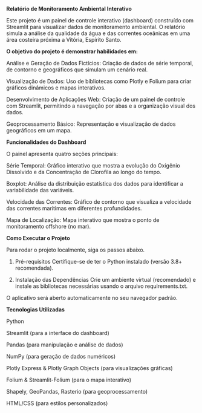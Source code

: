 **Relatório de Monitoramento Ambiental Interativo**

Este projeto é um painel de controle interativo (dashboard) construído com Streamlit para visualizar dados de monitoramento ambiental. O relatório simula a análise da qualidade da água e das correntes oceânicas em uma área costeira próxima a Vitória, Espírito Santo.


**O objetivo do projeto é demonstrar habilidades em:**

Análise e Geração de Dados Fictícios: Criação de dados de série temporal, de contorno e geográficos que simulam um cenário real.

Visualização de Dados: Uso de bibliotecas como Plotly e Folium para criar gráficos dinâmicos e mapas interativos.

Desenvolvimento de Aplicações Web: Criação de um painel de controle com Streamlit, permitindo a navegação por abas e a organização visual dos dados.

Geoprocessamento Básico: Representação e visualização de dados geográficos em um mapa.


**Funcionalidades do Dashboard**

O painel apresenta quatro seções principais:

Série Temporal: Gráfico interativo que mostra a evolução do Oxigênio Dissolvido e da Concentração de Clorofila ao longo do tempo.

Boxplot: Análise da distribuição estatística dos dados para identificar a variabilidade das variáveis.

Velocidade das Correntes: Gráfico de contorno que visualiza a velocidade das correntes marítimas em diferentes profundidades.

Mapa de Localização: Mapa interativo que mostra o ponto de monitoramento offshore (no mar).


**Como Executar o Projeto**

Para rodar o projeto localmente, siga os passos abaixo.

1. Pré-requisitos
Certifique-se de ter o Python instalado (versão 3.8+ recomendada).

2. Instalação das Dependências
Crie um ambiente virtual (recomendado) e instale as bibliotecas necessárias usando o arquivo requirements.txt.

O aplicativo será aberto automaticamente no seu navegador padrão.


**Tecnologias Utilizadas**

Python

Streamlit (para a interface do dashboard)

Pandas (para manipulação e análise de dados)

NumPy (para geração de dados numéricos)

Plotly Express & Plotly Graph Objects (para visualizações gráficas)

Folium & Streamlit-Folium (para o mapa interativo)

Shapely, GeoPandas, Rasterio (para geoprocessamento)

HTML/CSS (para estilos personalizados)
